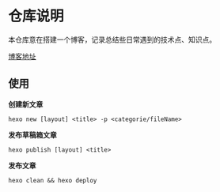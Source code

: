 # 仓库说明

本仓库意在搭建一个博客，记录总结些日常遇到的技术点、知识点。

[博客地址](qiana-wei.github.io)

## 使用

**创建新文章**

```shell
hexo new [layout] <title> -p <categorie/fileName>
```

**发布草稿箱文章**

```shell
hexo publish [layout] <title>
```

**发布文章**

```shell
hexo clean && hexo deploy
```


